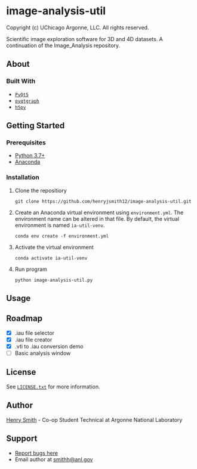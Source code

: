 # image-analysis-util

Copyright (c) UChicago Argonne, LLC. All rights reserved.

Scientific image exploration software for 3D and 4D datasets. A continuation of the Image_Analysis repository.

## About

### Built With

* [`PyQt5`](https://pypi.org/project/PyQt5/)
* [`pyqtgraph`](https://pypi.org/project/pyqtgraph/)
* [`h5py`](https://pypi.org/project/h5py/)

## Getting Started

### Prerequisites

* [Python 3.7+](https://www.python.org/downloads/)
* [Anaconda](https://www.anaconda.com/products/individual)

### Installation

1. Clone the repositiory

   ```
   git clone https://github.com/henryjsmith12/image-analysis-util.git
   ```
2. Create an Anaconda virtual environment using `environment.yml`. The environment name can be altered in that file. By default, the virtual environment is named `ia-util-venv`.

   ```
   conda env create -f environment.yml
   ```
3. Activate the virtual environment

   ```
   conda activate ia-util-venv
   ```
4. Run program

   ```
   python image-analysis-util.py
   ```

## Usage

## Roadmap

* [X] .iau file selector
* [X] .iau file creator
* [X] .vti to .iau conversion demo
* [ ] Basic analysis window

## License

See [`LICENSE.txt`](https://github.com/henryjsmith12/image-analysis-util/blob/main/LICENSE) for more information.

## Author

[Henry Smith](https://www.linkedin.com/in/henry-smith-5956a0189/) - Co-op Student Technical at Argonne National Laboratory

## Support

* [Report bugs here](https://github.com/henryjsmith12/image-analysis-util/issues)
* Email author at [smithh@anl.gov](smithh@anl.gov)
